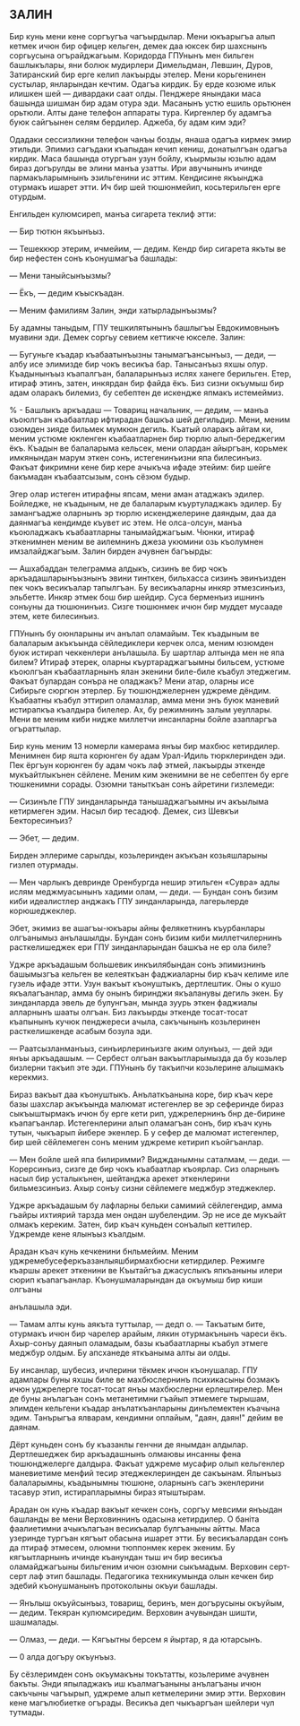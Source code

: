 ## ЗАЛИН

Бир кунь мени кене соргъугъа чагъырдылар.
Мени юкъарыгъа алып кетмек ичюн бир офицер кельген, демек даа юксек бир шахснынъ соргьусына огърайджагьым.
Коридорда ГПУнынъ мен бильген башлыкълары, яни болюк мудирлери Димельдман, Левшин, Дуров, Затиранский бир ерге келип лакъырды этелер.
Мени корьгенинен сустылар, янларындан кечтим.
Одагъа кирдик.
Бу ерде козюме ильк илишкен шей — дивардаки саат олды.
Пенджере янындаки маса башында шишман бир адам отура эди.
Масанынъ устю ешиль орьтюнен орьтюли.
Алты дане телефон аппараты тура.
Киргенлер бу адамгъа буюк сайгъынен селям бердилер.
Аджеба, бу адам ким эди?

Одадаки сессизликни телефон чанъы бозды, янаша одагъа кирмек эмир этильди.
Эпимиз сагъдаки къапыдан кечип кениш, донатылгъан одагъа кирдик.
Маса башында отургъан узун бойлу, къырмызы юзьлю адам бираз догърулды ве элини манъа узатты.
Ири авучынынъ ичинде пармакъларымнынъ эзильгенини ис эттим.
Кендисине якъынджа отурмакъ ишарет этти.
Ич бир шей тюшюнмейип, косьтерильген ерге отурдым.

Енгильден кулюмсиреп, манъа сигарета теклиф этти:

— Бир тютюн якъынъыз.

— Тешеккюр этерим, ичмейим, — дедим.
Кендр бир сигарета якъты ве бир нефестен сонъ къонушмагъа башлады:

— Мени таныйсынъызмы?

— Ёкъ, — дедим къыскъадан.

— Меним фамилиям Залин, энди хатырладынъызмы?

Бу адамны таныдым, ГПУ тешкилятынынъ башлыгъы Евдокимовнынъ муавини эди.
Демек соргьу севием кеттикче юкселе.
Залин:

— Бугуньге къадар къабаатынъызны танымагъансынъыз, — деди, — албу исе элимизде бир чокъ весикъа бар.
Танысанъыз яхшы олур.
Къадынынъыз къапалгъан, балаларынъыз ислях ханеге берильген.
Етер, итираф этинъ, затен, инкярдан бир файда ёкъ.
Биз сизни окъумыш бир адам оларакъ билемиз, бу себептен де искендже япмакъ истемеймиз.

% - Башлыкъ аркъадаш
— Товарищ начальник,
— дедим, — манъа къоюлгъан къабаатлар ифтирадан башкъа шей дегильдир.
Мени, меним озюмден зияде бильмек мумкюн дегиль.
Къатый оларакъ айтам ки, меним устюме юкленген къабаатларнен бир тюрлю алып-береджегим ёкъ.
Къадын ве балаларыма кельсек, мени олардан айыргъан, корьмек имкянындан марум эткен сонъ, истегенинъизни япа билесинъиз.
Факъат фикримни кене бир кере ачыкъча ифаде этейим: бир шейге бакъмадан къабаатсызым, сонъ сёзюм будыр.

Эгер олар истеген итирафны япсам, мени аман атаджакъ эдилер.
Бойледже, не къадыным, не де балаларым къуртуладжакъ эдилер.
Бу замангъадже оларнынъ эр тюрлю искенджелерине даяндым, даа да даянмагъа кендимде къувет ис этем.
Не олса-олсун, манъа къоюладжакъ къабаатларны танымайджагъым.
Чюнки, итираф эткенимнен меним ве аилемнинъ джеза укюмини озь къолумнен имзалайджагъым.
Залин бирден ачувнен багъырды:

— Ашхабаддан телеграмма алдыкъ, сизинъ ве бир чокъ аркъадашларынъызнынъ эвини тинткен, бильхасса сизинъ эвинъизден пек чокъ весикъалар тапылгъан.
Бу весикъаларны инкяр этмезсинъиз, эльбетте.
Инкяр этмек бош бир шейдир.
Суса берменъиз ишнинъ сонъуны да тюшюнинъиз.
Сизге тюшюнмек ичюн бир муддет мусааде этем, кете билесинъиз.

ГПУнынъ бу оюнларыны ич анълап оламайым.
Тек къадыным ве балаларым акъкъында сёйледиклери керчек олса, меним юзюмден буюк истирап чеккенлери анълашыла.
Бу шартлар алтында мен не япа билем?
Итираф этерек, оларны къуртараджагъымны бильсем, устюме къоюлгъан къабаатларнынъ ялан экенини биле-биле къабул этеджегим.
Факъат булардан сонъра не оладжакъ?
Мени атар, оларны исе Сибирьге сюргюн этерлер.
Бу тюшюнджелернен уджреме дёндим.
Къабаатны къабул эттирип оламазлар, амма мени энъ буюк маневий истирапкъа къалдыра билелер.
Ах, бу режимнинъ залым уеуллары.
Мени ве меним киби нидже миллетчи инсанларны бойле азапларгъа огъраттылар.

Бир кунь меним 13 номерли камерама янъы бир махбюс кетирдилер.
Менимнен бир яшта корюнген бу адам Урал-Идиль тюрклеринден эди.
Пек ёргъун корюнген бу адам чокъ лаф этмей, лакъырды эткенде мукъайтлыкънен сёйлене.
Меним ким экенимни ве не себептен бу ерге тюшкенимни сорады.
Озюмни таныткъан сонъ айретини гизлемеди:

— Сизинъле ГПУ зинданларында танышаджагъымны ич акъылыма кетирмеген эдим.
Насыл бир тесадюф.
Демек, сиз Шевкъи Бекторесинъиз?

— Эбет, — дедим.

Бирден эллериме сарылды, козьлеринден акъкъан козьяшларыны гизлеп отурмады.

— Мен чарлыкъ девринде Оренбургда нешир этильген «Сувра» адлы ислям меджмуасынынъ хадими олам, — деди. — Бундан сонъ бизим киби идеалистлер анджакъ ГПУ зинданларында, лагерьлерде корюшеджеклер.

Эбет, экимиз ве ашагъы-юкъары айны фелякетнинъ къурбанлары олгъанымыз анълашылды.
Бундан сонъ бизим киби миллетчилернинъ расткелишеджек ери ГПУ зинданларындан башкъа не ер ола биле?

Уджре аркъадашым большевик инкъилябындан сонъ эпимизнинъ башымызгъа кельген ве келеяткъан фаджиаларны бир къач келиме иле гузель ифаде этти.
Узун вакъыт къонуштыкъ, дертлештик.
Оны о кушо якъалагъанлар, амма бу онынъ биринджи якъаланувы дегиль экен.
Бу зинданларда эвель де булунгъан, мында зуурь эткен фаджиалы алларнынъ шааты олгъан.
Биз лакъырды эткенде тосат-тосат къапынынъ кучюк пенджереси ачыла, сакъчынынъ козьлеринен расткелишкенде асабым бозула эди.

— Раатсызланманъыз, синъирлеринъизге аким олунъыз, — дей эди янъы аркъадашым. — Сербест олгьан вакъытларымызда да бу козьлер бизлерни такъип эте эди.
ГПУнынъ бу такъипчи козьлерине алышмакъ керекмиз.

Бираз вакъыт даа къонуштыкъ.
Анълаткъанына коре, бир къач кере базы шахслар акъкъында малюмат истегенлер ве эр сеферинде бираз сыкъыштырмакъ ичюн бу ерге кети рип, уджрелернинъ бнр де-бирине къапагъанлар.
Истегенлерини алып оламагъан сонъ, бир къач кунь тутын, чыкъарып йибере экенлер.
Б у сефер де малюмат истегенлер, бир шей сёйлемеген сонъ меним уджреме кетирип къойгъанлар.

— Мен бойле шей япа билиримми?
Виджданымны саталмам, — деди. — Корерсинъиз, сизге де бир чокъ къабаатлар къоярлар.
Сиз оларнынъ насыл бир усталыкънен, шейтанджа арекет эткенлерини бильмезсинъиз.
Ахыр сонъу сизни сёйлемеге меджбур этеджеклер.

Уджре аркъадашым бу лафларны бельки самимий сёйлегендир, амма гъайры ихтиярий тарзда мен ондан шубелендим.
Эр не исе де мукъайт олмакъ кереким.
Затен, бир къач куньден сонъалып кеттилер.
Уджремде кене ялынъыз къалдым.

Арадан къач кунь кечкенини бнльмейим.
Меним уджремебусеферкъазанлыяшбирмахбюсни кетирдилер.
Режимге къаршы арекет эткенини ве Къытайгъа джасуслыкъ япкъаныны илери сюрип къапагъанлар.
Къонушмаларындан да окъумыш бир киши олгъаны

анълашыла эди.

— Тамам алты кунь аякъта туттылар, — дедп о. — Такъатым бите, отурмакъ ичюн бир чарелер арайым, лякин отурмакънынъ чареси ёкъ.
Ахыр-сонъу даянып оламадым, базы къабаатларны къабул этмеге меджбур олдым.
Бу апсханеде яткъаныма алты аи олды.

Бу инсанлар, шубесиз, ичлерини тёкмек ичюн къонушалар.
ГПУ адамлары буны яхшы биле ве махбюслернинъ психикасыны бозмакъ ичюн уджрелерге тосат-тосат янъы махбюслерни ерлештирелер.
Мен де буны анълагъан сонъ метанетимни гъайып этмемеге тырышам, элимден кельгени къадар анълаткъанларыны динълемектен къачына эдим.
Танърыгъа ялварам, кендимни оплайым, "даян, даян!" дейим ве даянам.

Дёрт куньден сонъ бу къазанлы генчни де янымдан алдылар.
Дертлешеджек бир аркъадашнынъ олмаювы инсанны фена тюшюнджелерге далдыра.
Факъат уджреме мусафир олып кельгенлер маневиетиме менфий тесир этеджеклеринден де сакъынам.
Ялынъыз балаларымны, къадынымны тюшюне, оларнынъ сагъ экенлерини тасавур этип, истирапларымны бираз ятыштырам.

Арадан он кунь къадар вакъыт кечкен сонъ, соргъу мевсими янъыдан башланды ве мени Верховиннинъ одасына кетирдилер.
О баніта фаалиетимни ачыкълагъан весикъалар булгъаныны айтты.
Маса узеринде тургъан кягъыт обасына ишарет этти.
Бу весикъалардан сонъ да птираф этмесем, олюмни тюппонмек керек экеним.
Бу кягъытларнынъ ичинде къанундан тыш ич бир весикъа оламайджагъыны бильгеним ичюн озюмни сыкъмадым.
Верховин серт-серт лаф этип башлады.
Педагогика техникумында олын кечкен бир эдебий къонушманынъ протоколыны окъуи башлады.

— Янълыш окъуйсынъыз, товарищ, беринъ, мен догърусыны окъуйым, — дедим.
Текяран кулюмсиредим.
Верховин ачувындан шишти, шашмалады.

— Олмаз, — деди. — Кягъытны берсем я йыртар, я да ютарсынъ.

— 0 алда догъру окъунъыз.

Бу сёзлеримден сонъ окъумакъны токътатты, козьлериме ачувнен бакъты.
Энди япыладжакъ иш къалмагъаныны анълагъаны ичюн сакъчыны чагъырып, уджреме алып кетмелерини эмир этти.
Верховин кене магълюбиетке огърады.
Весикъа деп чыкъаргъан шейлери чул тутмады.
